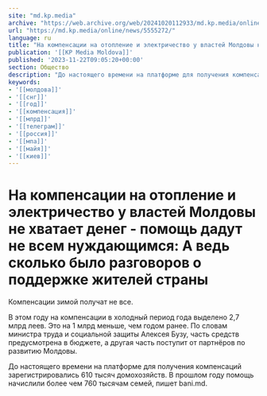 ```yaml
---
site: "md.kp.media"
archive: "https://web.archive.org/web/20241020112933/md.kp.media/online/news/5555272/"
url: "https://md.kp.media/online/news/5555272/"
language: ru
title: "На компенсации на отопление и электричество у властей Молдовы не хватает денег - помощь дадут не всем нуждающимся: А ведь сколько было разговоров о поддержке жителей страны"
publication: '[[KP Media Moldova]]'
published: '2023-11-22T09:05:20+00:00'
section: Общество
description: "До настоящего времени на платформе для получения компенсаций зарегистрировались 610 тысяч домохозяйств"
keywords:
- '[[молдова]]'
- '[[снг]]'
- '[[год]]'
- '[[компенсация]]'
- '[[млрд]]'
- '[[телеграм]]'
- '[[россия]]'
- '[[мпа]]'
- '[[майя]]'
- '[[киев]]'
---
```


# На компенсации на отопление и электричество у властей Молдовы не хватает денег - помощь дадут не всем нуждающимся: А ведь сколько было разговоров о поддержке жителей страны

Компенсации зимой получат не все.

В этом году на компенсации в холодный период года выделено 2,7 млрд леев. Это на 1 млрд меньше, чем годом ранее. По словам министра труда и социальной защиты Алексея Бузу, часть средств предусмотрена в бюджете, а другая часть поступит от партнёров по развитию Молдовы.

До настоящего времени на платформе для получения компенсаций зарегистрировались 610 тысяч домохозяйств. В прошлом году помощь начислили более чем 760 тысячам семей, пишет bani.md.